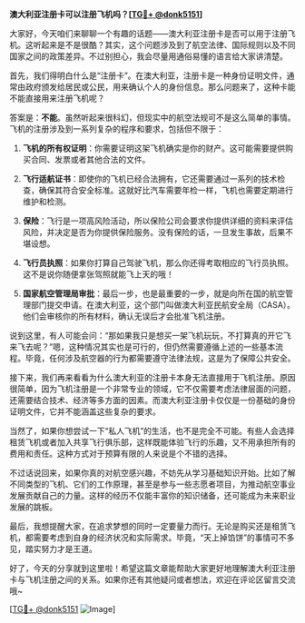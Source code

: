 **澳大利亚注册卡可以注册飞机吗？[[TG💪+ @donk5151](https://t.me/s/donk5151)]**

大家好，今天咱们来聊聊一个有趣的话题——澳大利亚注册卡是否可以用于注册飞机。这听起来是不是很酷？其实，这个问题涉及到了航空法律、国际规则以及不同国家之间的政策差异。不过别担心，我会尽量用通俗易懂的语言给大家讲清楚。

首先，我们得明白什么是“注册卡”。在澳大利亚，注册卡是一种身份证明文件，通常由政府颁发给居民或公民，用来确认个人的身份信息。那么问题来了，这种卡能不能直接用来注册飞机呢？

答案是：**不能**。虽然听起来很科幻，但现实中的航空法规可不是这么简单的事情。飞机的注册涉及到一系列复杂的程序和要求，包括但不限于：

1. **飞机的所有权证明**：你需要证明这架飞机确实是你的财产。这可能需要提供购买合同、发票或者其他合法的文件。
   
2. **飞行适航证书**：即使你的飞机已经合法拥有，它还需要通过一系列的技术检查，确保其符合安全标准。这就好比汽车需要年检一样，飞机也需要定期进行维护和检测。

3. **保险**：飞行是一项高风险活动，所以保险公司会要求你提供详细的资料来评估风险，并决定是否为你提供保险服务。没有保险的话，一旦发生事故，后果不堪设想。

4. **飞行员执照**：如果你打算自己驾驶飞机，那么你还得考取相应的飞行员执照。这不是说你随便拿张驾照就能飞上天的哦！

5. **国家航空管理局审批**：最后一步，也是最重要的一步，就是向所在国的航空管理部门提交申请。在澳大利亚，这个部门叫做澳大利亚民航安全局（CASA）。他们会审核你的所有材料，确认无误后才会批准飞机注册。

说到这里，有人可能会问：“那如果我只是想买一架飞机玩玩，不打算真的开它飞来飞去呢？”嗯，这种情况其实也是可行的，但仍然需要遵循上述的一些基本流程。毕竟，任何涉及航空器的行为都需要遵守法律法规，这是为了保障公共安全。

接下来，我们再来看看为什么澳大利亚的注册卡本身无法直接用于飞机注册。原因很简单，因为飞机注册是一个非常专业的领域，它不仅需要考虑法律层面的问题，还需要结合技术、经济等多方面的因素。而澳大利亚注册卡仅仅是一份基础的身份证明文件，它并不能涵盖这些复杂的要求。

当然了，如果你想尝试一下“私人飞机”的生活，也不是完全不可能。有些人会选择租赁飞机或者加入共享飞行俱乐部，这样既能体验飞行的乐趣，又不用承担所有的费用和责任。这种方式对于预算有限的人来说是个不错的选择。

不过话说回来，如果你真的对航空感兴趣，不妨先从学习基础知识开始。比如了解不同类型的飞机、它们的工作原理，甚至是参与一些志愿者项目，为推动航空事业发展贡献自己的力量。这样的经历不仅能丰富你的知识储备，还可能成为未来职业发展的跳板。

最后，我想提醒大家，在追求梦想的同时一定要量力而行。无论是购买还是租赁飞机，都需要考虑到自身的经济状况和实际需求。毕竟，“天上掉馅饼”的事情可不多见，踏实努力才是王道。

好了，今天的分享就到这里啦！希望这篇文章能帮助大家更好地理解澳大利亚注册卡与飞机注册之间的关系。如果你还有其他疑问或者想法，欢迎在评论区留言交流哦~

[[TG💪+ @donk5151](https://t.me/s/donk5151) ![Image](https://i.postimg.cc/rwNCRYN7/Snipaste-2025-04-30-17-27-05.png)]